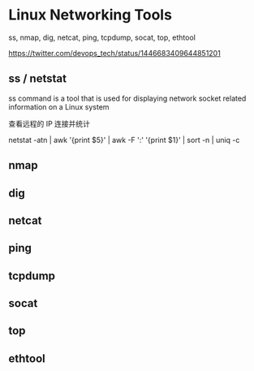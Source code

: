 # Linux Networking Tools 
ss, nmap, dig, netcat, ping, tcpdump, socat, top, ethtool 

https://twitter.com/devops_tech/status/1446683409644851201

## ss / netstat
ss command is a tool that is used for displaying network socket related information on a Linux system

查看远程的 IP 连接并统计

netstat -atn | awk '{print $5}' | awk -F ':' '{print $1}' | sort -n | uniq -c

## nmap


## dig


## netcat


## ping


## tcpdump


## socat


## top


## ethtool 
